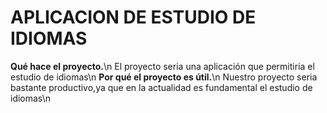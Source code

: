 # APLICACION DE ESTUDIO DE IDIOMAS
**Qué hace el proyecto.**\n
El proyecto seria una aplicación que permitiria el estudio de idiomas\n
**Por qué el proyecto es útil.**\n
Nuestro proyecto seria bastante productivo,ya que en la actualidad es fundamental el estudio de idiomas\n

